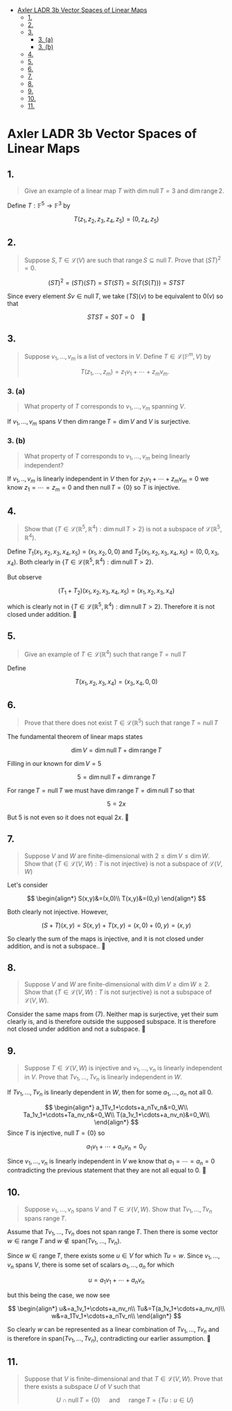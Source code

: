 - [Axler LADR 3b Vector Spaces of Linear Maps](#axler-ladr-3b-vector-spaces-of-linear-maps)
  - [1.](#1)
  - [2.](#2)
  - [3.](#3)
    - [3. (a)](#3-a)
    - [3. (b)](#3-b)
  - [4.](#4)
  - [5.](#5)
  - [6.](#6)
  - [7.](#7)
  - [8.](#8)
  - [9.](#9)
  - [10.](#10)
  - [11.](#11)



# Axler LADR 3b Vector Spaces of Linear Maps

## 1. 

> Give an example of a linear map $T$ with $\dim \operatorname{null} T=3$ and $\dim\operatorname{range}2.$

Define $T: \mathbb{F}^5\to\mathbb{F}^3$ by 

$$
T(z_1,z_2,z_3,z_4,z_5)=(0,z_4,z_5)
$$

## 2.

> Suppose $S,T\in\mathcal{L}(V)$ are such that $\operatorname{range} S\subseteq \operatorname{null}T.$ Prove that $(ST)^2=0.$

$$
(ST)^2=(ST)(ST)=ST(ST)=S(T(S(T)))=STST
$$

Since every element $Sv\in \operatorname{null}T,$ we take $(TS)(v)$ to be equivalent to $0(v)$ so that

$$
STST=S0T=0 \quad 🤌
$$

## 3.

> Suppose $v_1,...,v_m$ is a list of vectors in $V.$ Define $T\in \mathcal{L}(\mathbb{F}^m,V)$ by
>
> $$
> T(z_1,...,z_m)=z_1v_1+\cdots+z_mv_m.
> $$

### 3. (a)

> What property of $T$ corresponds to $v_1,...,v_m$ spanning $V$.

If $v_1,...,v_m$ spans $V$ then $\dim \operatorname{range} T=\dim V$ and $V$ is surjective.

### 3. (b)

> What property of $T$ corresponds to $v_1,...,v_m$ being linearly independent?

If $v_1,..,v_m$ is linearly independent in $V$ then for $z_1v_1+\cdots+z_mv_m=0$ we know $z_1=\cdots=z_m=0$ and then $\operatorname{null}T=\{0\}$ so $T$ is injective.

## 4.

> Show that $\{T\in\mathcal{L}(\mathbb{R}^5,\mathbb{R}^4) : \dim \operatorname{null} T > 2\}$ is not a subspace of $\mathcal{L}(\mathbb{R}^5,\mathbb{R}^4).$

Define $T_1(x_1,x_2,x_3,x_4,x_5)=(x_1,x_2,0,0)$ and $T_2(x_1,x_2,x_3,x_4,x_5)=(0,0,x_3,x_4).$ Both clearly in $\{T\in\mathcal{L}(\mathbb{R}^5,\mathbb{R}^4) : \dim \operatorname{null} T > 2\}.$

But observe

$$
(T_1+T_2)(x_1,x_2,x_3,x_4,x_5)=(x_1,x_2,x_3,x_4)
$$

which is clearly not in $\{T\in\mathcal{L}(\mathbb{R}^5,\mathbb{R}^4) : \dim \operatorname{null} T > 2\}.$ Therefore it is not closed under addition. 🤌

## 5.

> Give an example of $T\in\mathcal{L}(\mathbb{R}^4)$ such that $\operatorname{range} T = \operatorname{null} T$

Define

$$
T(x_1,x_2,x_3,x_4)=(x_3,x_4,0,0)
$$

## 6.

> Prove that there does not exist $T\in\mathcal{L}(\mathbb{R}^5)$ such that $\operatorname{range}T=\operatorname{null}T$

The fundamental theorem of linear maps states

$$
\dim V = \dim \operatorname{null} T + \dim \operatorname{range} T
$$

Filling in our known for $\dim V=5$

$$
5 = \dim \operatorname{null} T + \dim \operatorname{range} T
$$

For $\operatorname{range} T=\operatorname{null}T$ we must have $\dim \operatorname{range} T=\dim\operatorname{null}T$ so that 

$$
5 = 2x
$$

But $5$ is not even so it does not equal $2x.$ 🤌

## 7.

> Suppose $V$ and $W$ are finite-dimensional with $2\le\dim V\le\dim W.$ Show that $\{T\in\mathcal{L}(V,W):T \text{ is not injective}\}$ is not a subspace of $\mathcal{L}(V,W)$

Let's consider 

$$
\begin{align*}
S(x,y)&=(x,0)\\
T(x,y)&=(0,y)
\end{align*}
$$

Both clearly not injective. However,

$$
(S+T)(x,y)=S(x,y)+T(x,y)=(x,0)+(0,y)=(x,y)
$$

So clearly the sum of the maps is injective, and it is not closed under addition, and is not a subspace.. 🤌

## 8.

> Suppose $V$ and $W$ are finite-dimensional with $\dim V \ge \dim W \ge 2.$ Show that $\{T\in\mathcal{L}(V,W) : T \text{ is not surjective}\}$ is not a subspace of $\mathcal{L}(V,W).$

Consider the same maps from (7). Neither map is surjective, yet their sum clearly is, and is therefore outside the supposed subspace. It is therefore not closed under addition and not a subspace. 🤌

## 9.

> Suppose $T\in \mathcal{L}(V,W)$ is injective and $v_1,...,v_n$ is linearly independent in $V.$ Prove that $Tv_1,...,Tv_n$ is linearly independent in $W.$

If $Tv_1,...,Tv_n$ is linearly dependent in $W,$ then for some $a_1,...,a_n$ not all $0.$

$$
\begin{align*}
a_1Tv_1+\cdots+a_nTv_n&=0_W\\
Ta_1v_1+\cdots+Ta_nv_n&=0_W\\
T(a_1v_1+\cdots+a_nv_n)&=0_W\\
\end{align*}
$$
Since $T$ is injective, $\operatorname{null}T=\{0\}$ so

$$
a_1v_1+\cdots+a_nv_n=0_V
$$

Since $v_1,...,v_n$ is linearly independent in $V$ we know that $a_1=\cdots=a_n=0$ contradicting the previous statement that they are not all equal to 0. 🤌

## 10.

> Suppose $v_1,...,v_n$ spans $V$ and $T\in \mathcal{L}(V,W).$ Show that $Tv_1,...,Tv_n$ spans $\operatorname{range}T.$

Assume that $Tv_1,...,Tv_n$ does not span $\operatorname{range}T.$ Then there is some vector $w\in\operatorname{range}T$ and $w\notin\mathrm{span}(Tv_1,...,Tv_n).$ 

Since $w\in\operatorname{range}T,$ there exists some $u\in V$ for which $Tu=w.$ Since $v_1,...,v_n$ spans $V,$ there is some set of scalars $a_1,...,a_n$ for which

$$
u=a_1v_1+\cdots+a_nv_n
$$

but this being the case, we now see

$$
\begin{align*}
u&=a_1v_1+\cdots+a_nv_n\\
Tu&=T(a_1v_1+\cdots+a_nv_n)\\
w&=a_1Tv_1+\cdots+a_nTv_n\\
\end{align*}
$$

So clearly $w$ can be represented as a linear combination of $Tv_1,...,Tv_n$ and is therefore in $\mathrm{span}(Tv_1,...,Tv_n),$ contradicting our earlier assumption. 🤌

## 11.

> Suppose that $V$ is finite-dimensional and that $T\in \mathcal{L}(V,W).$ Prove that there exists a subspace $U$ of $V$ such that
>
> $$
> U\cap \operatorname{null}T=\{0\}\quad\text{ and }\quad\operatorname{range}T=\{Tu:u\in U\}
> $$